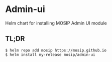 # Admin-ui

Helm chart for installing MOSIP Admin UI module

## TL;DR

```console
$ helm repo add mosip https://mosip.github.io
$ helm install my-release mosip/admin-ui
```
